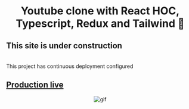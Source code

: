 <div id="header" align="center">
  <h1>
    Youtube clone with React HOC, Typescript, Redux and Tailwind 🚀
  </h1>
</div>
<div>
  <h2>This site is under construction</h2>
  <br/>
  <span>This project has continuous deployment configured</span>
</div> 
<div>
  <h2><a href="https://wiktorkoscielny-youtube-clone.netlify.app" rel="external" target="_blank">Production live</a></h2>
</div>
<div id="footer" align="center">
      <img src="https://media.giphy.com/media/JIX9t2j0ZTN9S/giphy.gif" alt="gif" />
</div>
